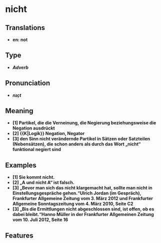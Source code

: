 # nicht
## Translations
- **en: not**
## Type
- _**Adverb**_
## Pronunciation
- _**nɪçt**_
## Meaning
- **[1] Partikel, die die Verneinung, die Negierung beziehungsweise die Negation ausdrückt**
- **[2] {{K|Logik}} Negation, Negator**
- **[3] den Sinn nicht verändernde Partikel in Sätzen oder Satzteilen (Nebensätzen), die schon anders als durch das Wort „nicht“ funktional negiert sind**
## Examples
- **[1] Sie kommt nicht.**
- **[2] „A und nicht A“ ist falsch.**
- **[3] „Bevor man sich das nicht klargemacht hat, sollte man nicht in Einstellungsgespräche gehen.“<ref>Ulrich Jordan (im Gespräch), Frankfurter Allgemeine Zeitung vom 3. März 2012 und Frankfurter Allgemeine Sonntagszeitung vom 4. März 2010, Seite C2</ref>**
- **[3] „Bis die Ermittlungen nicht abgeschlossen sind, ist offen, ob es dabei bleibt.“<ref>Hanno Müller in der Frankfurter Allgemeinen Zeitung vom 10. Juli 2012, Seite 16</ref>**
## Features
